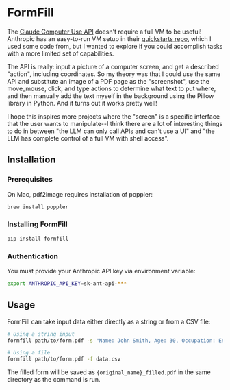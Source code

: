 # FormFill

The [Claude Computer Use API](https://docs.anthropic.com/en/docs/build-with-claude/computer-use) doesn't require a full VM to be useful! Anthropic has an easy-to-run VM setup in their [quickstarts repo](https://github.com/anthropics/anthropic-quickstarts/tree/main/computer-use-demo), which I used some code from, but I wanted to explore if you could accomplish tasks with a more limited set of capabilities.

The API is really: input a picture of a computer screen, and get a described "action", including coordinates. So my theory was that I could use the same API and substitute an image of a PDF page as the "screenshot", use the move_mouse, click, and type actions to determine what text to put where, and then manually add the text myself in the background using the Pillow library in Python. And it turns out it works pretty well!

I hope this inspires more projects where the "screen" is a specific interface that the user wants to manipulate--I think there are a lot of interesting things to do in between "the LLM can only call APIs and can't use a UI" and "the LLM has complete control of a full VM with shell access".

## Installation

### Prerequisites

On Mac, pdf2image requires installation of poppler:
```bash
brew install poppler
```

### Installing FormFill

```bash
pip install formfill
```

### Authentication

You must provide your Anthropic API key via environment variable:
```bash
export ANTHROPIC_API_KEY=sk-ant-api-***
```

## Usage

FormFill can take input data either directly as a string or from a CSV file:

```bash
# Using a string input
formfill path/to/form.pdf -s "Name: John Smith, Age: 30, Occupation: Engineer"

# Using a file
formfill path/to/form.pdf -f data.csv
```

The filled form will be saved as `{original_name}_filled.pdf` in the same directory as the command is run.
